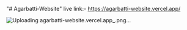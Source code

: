 "# Agarbatti-Website" 
live link:- https://agarbatti-website.vercel.app/

![Uploading agarbatti-website.vercel.app_.png…]()

